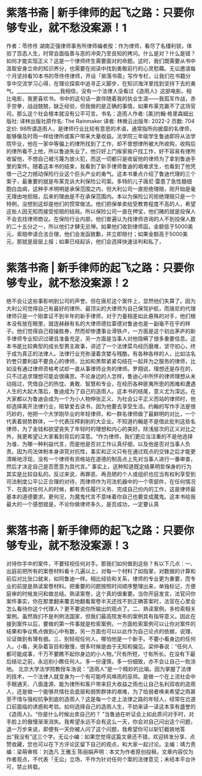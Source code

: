 # 紫落书斋 | 新手律师的起飞之路：只要你够专业，就不愁没案源！1

作者：苓佟佟 湖南正强律师事务所律师编者按：作为律师，看尽了名缰利锁，体验了百态人生，时常会面临善与恶的冲突乃至良知的拷问。什么是对？什么是错？如何才能实现正义？这是一个律师终生需要面对的命题。这时，我们既需要从书中汲取安身立命的知识养分，也需要在阅读中找到勇敢前行的心灵慰藉。无讼邀请每个月坚持看10本书的苓佟佟律师，开设「紫落书斋」写作专栏，让我们在书籍分享中交流学习心得，在理论探索中追寻正义脚步，在知识海洋里找到坚持下去的勇气。__________________我相信，没有一个法律人没看过《造雨人》这部电影。相比电影，我更喜欢书。书中的这句话一直伴随着我的执业生涯——我孤军作战，赤手空拳，战战兢兢，缺乏经验，但我做的是正确的事情，如果布莱克赢不了这场官司，那么这个社会根本就没有公平可言。书名：造雨人作者: [美]约翰·格里森姆出版社: 译林出版社原作名: The Rainmaker 译者: 林微云出版年: 2022-2 页数: 704 定价: 98所谓造雨人，是律师行业比较有意思的术语，通常指所向披靡的名律师，能够像及时雨一样给律所或客户带来大量收益。法学院三年级学生鲁迪即将从法学院毕业，他在一家中等偏上的律所找到了工作，却不曾想律所被大所收购，收购后的律所看不上他，所以鲁迪失业了。他只好上门挨家挨户找工作，好不容易有律所收留他，不想自己被污蔑为放火犯，而这一切都只是收留他的律师为了拿到鲁迪手里的案件。随着这本书的结束，我看到了新手律师鲁迪的艰难求生，也看到了他凭借一己之力撼动保险行业这个巨头产业的勇气。这本书重点介绍了鲁迪代理的三个案子，最重要的就是布莱克诉大利保险公司案。多特的儿子唐尼·雷患了急性髓细胞白血病，这种手术明明是承保范围之内，但大利公司一直拒绝理赔，刚开始是毫无理由地拒赔，后来的理由是不在承保范围内。本以为保险公司拒绝理赔只是一个特例，没想到这却是他们的惯常做法。他们把保单卖给受教育程度不高的人，希望这些人因无知而接受拒赔的结局。所以保险公司一直在押宝，他们赌的就是投保人不会去找律师商议。在保险行业内部，他们普遍认为找律师咨询的人不到投保人数的二十五分之一，所以他们才肆无忌惮。如果他们收到律师函，金额低于5000美元，索赔申请合法合理，他们会发函致歉，并立即赔付；如果金额高于5000美元，那就是层层上报；如果已经起诉，他们会选择快速谈判和私了，

# 紫落书斋 | 新手律师的起飞之路：只要你够专业，就不愁没案源！2

绝不会让这些事影响到公司的声誉。但在唐尼这个案件上，显然他们失算了。因为大利公司觉得自己有最好的律所、最顶尖的大律师为自己保驾护航，而唐尼的代理律师只是一个刚拿证不到半年的新手律师，对于力量相差如此悬殊的对手，他们根本没有放在眼里，就连赫赫有名的大律师德拉蒙德对鲁迪也是一副毫不在乎的样子。他们觉得自己稳操胜券，然而却惨遭事业滑铁卢，一方面是这个初出茅庐的新手律师专业知识过硬且准备充足，另一方面是当事人对他隐瞒了很多重要信息。这本书是比较典型的成长型男主故事，讲述了一个法律菜鸟经历磨难，坚守初心，终于成为真正的法律人。法律行业充弥漫着贪婪与残酷，有各种各样的人，比如沽名钓誉只要利益不要良心的律师，比如和黑帮紧紧勾结在一起并为之服务的律师，比如没有通过律师资格考试却一直从事律师业务的律师。罗翔说，理想还是存在的，只不过追求理想可能会很痛苦。不论身边的人怎样，鲁迪心中所怀的律师理想从未动摇过，凭借自己的热忱、勇敢、智慧和专业，在经历各种匪夷所思的困难和遭遇人生的大起大落后，鲁迪成为了自己的造雨人。这本书的结尾，意义尤为深远。在大家都以为鲁迪会成为一个为小人物伸张正义、为社会公平正义而站的律师时，他却选择离开法律行业，陪挚爱去读书，因为他要去享受生活。约翰的写作手法是很巧妙的，他把一个大学刚毕业的年轻律师，和一群名律师做了最鲜明的对比，一个代表着弱势群体，一个代表压榨剥削的大企业。不知道约翰是不是借此批判这些名律师，为了金钱和欲望丧失了年轻时的理想和内心的美好。除浅层次的正义对比之外，我更希望让大家看到背后的深意。“作为律师，我们更应当注重的不是他选择为谁、为哪一种利益代言，而是他是否对工作认真仔细，以及他是否对当事人负责。因为司法体制本身讲究对抗性，事实和正义只有在通过观点的交锋之后才能更清晰地浮现，没有一个律师有资格站在道德的制高点上先对当事人进行一番审查，然后才决定自己是否愿意为其代言。” 事实上，这种知道既定结果明哲保身的行为其实是比较自私的。反过来说，再罪恶、再丑陋的个人或组织也应当有权利享受到司法制度公平公正合理的对待，而律师作为司法机器中的一个零部件，在任何情况下、在面对任何人的时候，都有责任履行义务、完成自己份内的工作，这是律师最基本的道德要求。更何况，为魔鬼代言不意味着你自己也要变成魔鬼。这本书给我最大的一个感想就是，不论你做律师多久，是否成功，一定要认真

# 紫落书斋 | 新手律师的起飞之路：只要你够专业，就不愁没案源！3

对待你手中的案件，不要轻视任何对手。那我们如何做到这些？有以下几点：一、出庭前把所有的案卷材料看十几遍以上，对每一个材料了如指掌，对数据的计算和前后对比张口就来，如同鲁迪一样。相比经验和关系，律师的专业更为重要，而专业的前提是熟读案卷材料。把重要的问题按照时间顺序整理出来，单独标记，方便庭审的时候发问和做总结。熟读案卷，这个真的很重要。当你开庭发言，法官问你案件事实，你在那里翻来覆去地翻看案卷半天还找不到正确答案时，法官在心里会怎么看待你这个代理人？更不要说你所输出的观点了。二、熟读案例，多检索相关案例。虽然我们不是判例法国家，但我们最高院发布的案例具有指导意义。因此在接到案件以后，要做的第一件事就是检索案例，一方面检索案例可以让你对案件的结果和争议焦点做到心中有数，另一方面也可以以此作为自己论点的依据，说理、论证做到有理有据。三、别轻视任何人，哪怕他是一个新手。不要小看身边的任何人。小看，夹杂着盲目和傲慢，很多时候是由于无知和偏见。梁仲春说：“任何人都可能成事，千万不要瞧不起你身边的小人物。”尺有所短，寸有所长。在没有下最后结论之前，永远别小瞧任何人。多一份谨慎，多一份细致，亦不会让自己一败涂地。 北京大学法学院教授车浩说：“造雨人”是一个精妙的比喻。因为掌握了法律的技术，一个法律人就变身为一个有可能呼风唤雨的巫师。是做一个在上流社会中手眼通天、八面逢源、能为律所和客户带来巨大收益之雨也让自己名利双收的造雨人，还是做一个能够共情社会底层和弱势群体的艰难，为了给弱者唤来希望之雨甚至不惜与强权抗争到底的造雨人？这是每一个走上法律之路的年轻人，经常在岔道口前面临的诱惑和考验。如何选择自己的造雨人生，不妨来读一读这本享有盛誉的《造雨人》。“你是什么时候出卖自己的？ ”当鲁迪在听证会上如此质问对手时，对手脸上的傲慢渐渐消失。我希望永远不会有这么一天，你会对自己问出这个问题，退一万步来说，即便有一天你被人问了这个问题，我希望你可以斩钉截铁地答出“我没有”这三个字。无讼小编：如果您觉得这篇文章还不错，欢迎转发分享、点赞收藏，您也可以在下方评论区留下自己的观点，和大家一起讨论。主编：靖力责编：梁萌审核：刘逸凡 王雅玉 陈丽娟声明：本文为作者原创投稿，文章内容仅为作者观点，不代表「无讼」立场，不作为针对任何个案的法律意见；未经本平台许可，禁止转载。

